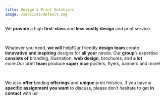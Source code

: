 ```yaml
---
title: Design & Print Solutions
image: /services/default.png
---
```


We **provide** a high **first-class** and **less costly** **design** and print service.

&nbsp;

Whatever you need, **we will** help\!Our friendly **design** **team** create **innovative** **and inspiring** designs for **all your** needs. Our **group**’s expertise **consists of** branding, illustration, **web** **design**, brochures, and **a lot** more.Our print **team** produce **super** **nice** posters, flyers, banners and more\!

&nbsp;

We also **offer** binding **offerings** and **unique** print finishes. If you have **a specific** **assignment** **you want** to discuss, please don’t hesitate to get **in contact** with us\!